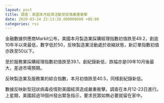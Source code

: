 ```yaml
---
layout: post
title: 調查：美國本月經濟活動受疫情嚴重衝擊
date: 2020-03-24 22:13:20.000000000 +08:00
categories: rss
---
```


金融數據供應商Markit公布，美國本月製造業採購經理指數初值跌至49.2，創逾10年半以來最低，數字低於50，反映製造業活動處於收縮狀態，新訂單指數初值亦跌至50以下。

至於服務業採購經理指數初值跌至39.1，創紀錄新低，跌幅亦是09年10月後最大，差過市場預期。

反映製造業及服務業的綜合指數，本月初值跌至40.5，同樣創紀錄新低。

數據反映新型冠狀病毒疫情對美國經濟造成嚴重衝擊。調查在本月12-23日進行。上星期，美國超過18個州發出緊急指示，要求民眾如無必要就留在家中。
